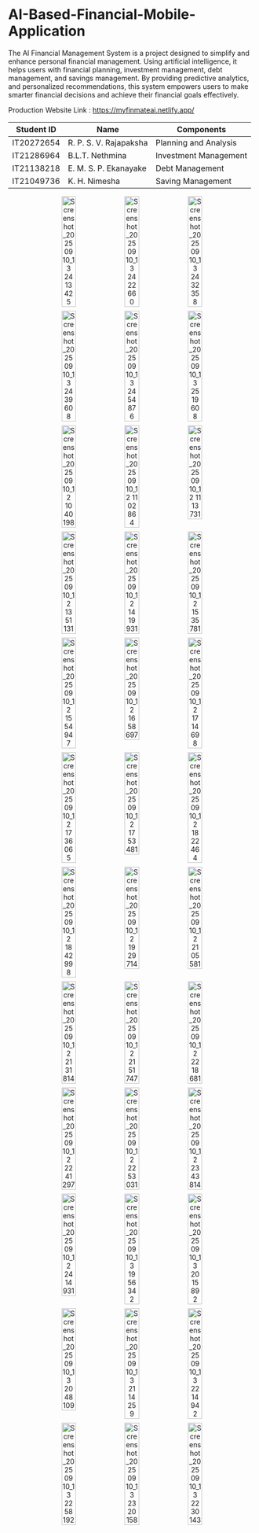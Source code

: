 # AI-Based-Financial-Mobile-Application
The AI Financial Management System is a project designed to simplify and
enhance personal financial management. Using artificial intelligence, it helps
users with financial planning, investment management, debt management, and
savings management. By providing predictive analytics, and personalized
recommendations, this system empowers users to make smarter financial
decisions and achieve their financial goals effectively.

Production Website Link : https://myfinmateai.netlify.app/

| Student ID | Name                  | Components           |
|------------|-----------------------|----------------------|
| IT20272654 | R. P. S. V. Rajapaksha | Planning and Analysis |
| IT21286964 | B.L.T. Nethmina        | Investment Management |
| IT21138218 | E. M. S. P. Ekanayake  | Debt Management      |
| IT21049736 | K. H. Nimesha          | Saving Management    |


<p align="center" style="display:flex; flex-wrap:wrap; gap:8px; justify-content:center;">
  <img src="https://github.com/user-attachments/assets/c6b8eab4-11f8-48f2-809d-d98ed5dcb385" alt="Screenshot_2025 09 10_13 24 13 425" style="width:24%; height:auto;">
  <img src="https://github.com/user-attachments/assets/611df907-bb2c-4920-a656-60d56a20cdf6" alt="Screenshot_2025 09 10_13 24 22 660" style="width:24%; height:auto;">
  <img src="https://github.com/user-attachments/assets/549234f9-95e0-45ec-a8f9-565d956debfe" alt="Screenshot_2025 09 10_13 24 32 358" style="width:24%; height:auto;">
  <img src="https://github.com/user-attachments/assets/6b51c9c2-12b5-4d1a-a15a-bc93f7f2d0db" alt="Screenshot_2025 09 10_13 24 39 608" style="width:24%; height:auto;">

  <img src="https://github.com/user-attachments/assets/350f824c-3b8f-469c-be75-6fd8149ee7d3" alt="Screenshot_2025 09 10_13 24 54 876" style="width:24%; height:auto;">
  <img src="https://github.com/user-attachments/assets/a4cfd2e3-1ef4-4f9b-9312-d6e177481b66" alt="Screenshot_2025 09 10_13 25 19 608" style="width:24%; height:auto;">
  <img src="https://github.com/user-attachments/assets/9ba2db6e-f025-4cec-915a-7aee4f13e0a5" alt="Screenshot_2025 09 10_12 10 40 198" style="width:24%; height:auto;">
  <img src="https://github.com/user-attachments/assets/619c5d42-fe5e-4e8a-8711-efe81d57c00e" alt="Screenshot_2025 09 10_12 11 02 864" style="width:24%; height:auto;">

  <img src="https://github.com/user-attachments/assets/4f9df185-c9af-4171-bebc-2f66b42c048f" alt="Screenshot_2025 09 10_12 11 13 731" style="width:24%; height:auto;">
  <img src="https://github.com/user-attachments/assets/b3f1049a-24a5-4a3c-b0d1-efb1d2b7d005" alt="Screenshot_2025 09 10_12 13 51 131" style="width:24%; height:auto;">
  <img src="https://github.com/user-attachments/assets/62436dc0-f5c2-47fd-a0e0-430d436dbbcf" alt="Screenshot_2025 09 10_12 14 19 931" style="width:24%; height:auto;">
  <img src="https://github.com/user-attachments/assets/12d84ee3-0c09-496f-8e07-7eb3ccb20045" alt="Screenshot_2025 09 10_12 15 35 781" style="width:24%; height:auto;">

  <img src="https://github.com/user-attachments/assets/4de2edce-a543-4b51-ba80-ccfc78a3a7c1" alt="Screenshot_2025 09 10_12 15 54 947" style="width:24%; height:auto;">
  <img src="https://github.com/user-attachments/assets/a19a339b-825a-4aff-9385-146b0d174e28" alt="Screenshot_2025 09 10_12 16 58 697" style="width:24%; height:auto;">
  <img src="https://github.com/user-attachments/assets/3abea8da-fd83-4fbb-a7e7-27fe85ea236c" alt="Screenshot_2025 09 10_12 17 14 698" style="width:24%; height:auto;">
  <img src="https://github.com/user-attachments/assets/9efb9ee0-d4fe-4dba-94c7-70e6ff027cb0" alt="Screenshot_2025 09 10_12 17 36 065" style="width:24%; height:auto;">

  <img src="https://github.com/user-attachments/assets/d467a9b8-3cbc-4a3b-92e4-77524c76b068" alt="Screenshot_2025 09 10_12 17 53 481" style="width:24%; height:auto;">
  <img src="https://github.com/user-attachments/assets/9b25bea8-98b4-4231-93f5-b1bb0923e433" alt="Screenshot_2025 09 10_12 18 22 464" style="width:24%; height:auto;">
  <img src="https://github.com/user-attachments/assets/478fff35-325e-460f-9598-605ab3cdab19" alt="Screenshot_2025 09 10_12 18 42 998" style="width:24%; height:auto;">
  <img src="https://github.com/user-attachments/assets/5f237b40-48ec-4978-aaa3-cd362ba52398" alt="Screenshot_2025 09 10_12 19 29 714" style="width:24%; height:auto;">

  <img src="https://github.com/user-attachments/assets/9f2c7b85-7947-44c5-8cf5-51baa7324307" alt="Screenshot_2025 09 10_12 21 05 581" style="width:24%; height:auto;">
  <img src="https://github.com/user-attachments/assets/376064a0-9b0d-46a9-91e8-1a57dee6c583" alt="Screenshot_2025 09 10_12 21 31 814" style="width:24%; height:auto;">
  <img src="https://github.com/user-attachments/assets/94c9cf49-dca8-4530-ab6d-e52d3c9fbdf7" alt="Screenshot_2025 09 10_12 21 51 747" style="width:24%; height:auto;">
  <img src="https://github.com/user-attachments/assets/36a607c9-0f11-4ca9-b269-59661c63f126" alt="Screenshot_2025 09 10_12 22 18 681" style="width:24%; height:auto;">

  <img src="https://github.com/user-attachments/assets/03fec6a2-b836-477b-b4c2-c17b76b1568a" alt="Screenshot_2025 09 10_12 22 41 297" style="width:24%; height:auto;">
  <img src="https://github.com/user-attachments/assets/c80d9e9e-038a-49ee-9dc1-4cf1aca5933d" alt="Screenshot_2025 09 10_12 22 53 031" style="width:24%; height:auto;">
  <img src="https://github.com/user-attachments/assets/e79db56b-5b41-402e-bcf4-ad2065a1c03c" alt="Screenshot_2025 09 10_12 23 43 814" style="width:24%; height:auto;">
  <img src="https://github.com/user-attachments/assets/429087e0-1d9b-41e2-b27d-9f90441f6846" alt="Screenshot_2025 09 10_12 24 14 931" style="width:24%; height:auto;">

  <img src="https://github.com/user-attachments/assets/805891f4-56bb-4879-8188-ac5a712649d1" alt="Screenshot_2025 09 10_13 19 56 342" style="width:24%; height:auto;">
  <img src="https://github.com/user-attachments/assets/6cb4c0c2-138d-426c-a3b8-14f3a2a2da74" alt="Screenshot_2025 09 10_13 20 15 892" style="width:24%; height:auto;">
  <img src="https://github.com/user-attachments/assets/0f162bc2-52dc-42a8-9fce-e3107a04b572" alt="Screenshot_2025 09 10_13 20 48 109" style="width:24%; height:auto;">
  <img src="https://github.com/user-attachments/assets/c04a6448-3181-4877-9295-66183328db19" alt="Screenshot_2025 09 10_13 21 14 259" style="width:24%; height:auto;">

  <img src="https://github.com/user-attachments/assets/183bdbd4-38d2-4aa1-8a85-40750c5ade15" alt="Screenshot_2025 09 10_13 22 14 942" style="width:24%; height:auto;">
  <img src="https://github.com/user-attachments/assets/ad45e9fd-a431-44f5-abf0-99e1b0244f1b" alt="Screenshot_2025 09 10_13 22 58 192" style="width:24%; height:auto;">
  <img src="https://github.com/user-attachments/assets/d8b52ac8-b3f1-491e-8ff6-61fa71c26a93" alt="Screenshot_2025 09 10_13 23 20 158" style="width:24%; height:auto;">
  <img src="https://github.com/user-attachments/assets/90daa6c9-38da-400a-825b-502dfb520c70" alt="Screenshot_2025 09 10_13 22 30 143" style="width:24%; height:auto;">
</p>




















